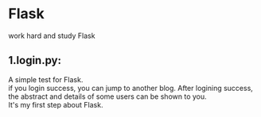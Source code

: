 # Flask
work hard and study Flask

## 1.login.py:
  A simple test for Flask.<br>
  if you login success, you can jump to another blog. After logining success, the abstract and details of some users can be shown to you.<br>
  It's my first step about Flask.<br>
